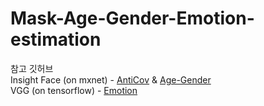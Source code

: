 # Mask-Age-Gender-Emotion-estimation

참고 깃허브 <br/>
Insight Face (on mxnet) - 
[AntiCov](https://github.com/deepinsight/insightface/tree/master/detection/retinaface_anticov) & 
[Age-Gender](https://github.com/yeyupiaoling/Age-Gender-MXNET)<br/>
VGG (on tensorflow) - 
[Emotion](https://github.com/rohwid/emotion-recognition)<br/>
